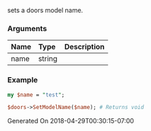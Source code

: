 sets a doors model name.
### Arguments
**Name**|**Type**|**Description**
:---|:---|:---
name|string|

### Example

```perl
my $name = "test";

$doors->SetModelName($name); # Returns void
```


Generated On 2018-04-29T00:30:15-07:00